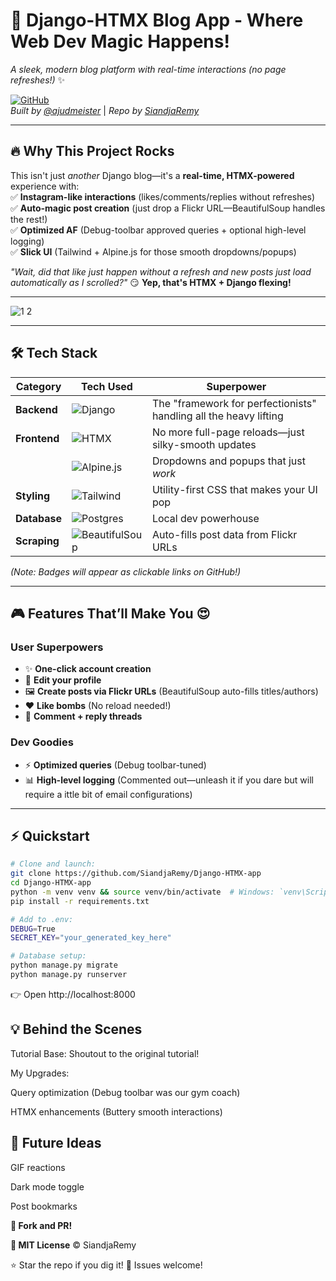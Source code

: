 ﻿# 🚀 Django-HTMX Blog App - Where Web Dev Magic Happens!

_A sleek, modern blog platform with real-time interactions (no page refreshes!)_ ✨

[![GitHub](https://img.shields.io/badge/Repo-Django--HTMX--app-blue?logo=github)](https://github.com/SiandjaRemy/Django-HTMX-app)  
_Built by [@ajudmeister](https://www.instagram.com/ajudmeister/)_ | _Repo by [SiandjaRemy](https://github.com/SiandjaRemy)_

---

## 🔥 **Why This Project Rocks**

This isn't just _another_ Django blog—it's a **real-time, HTMX-powered** experience with:  
✅ **Instagram-like interactions** (likes/comments/replies without refreshes)  
✅ **Auto-magic post creation** (just drop a Flickr URL—BeautifulSoup handles the rest!)  
✅ **Optimized AF** (Debug-toolbar approved queries + optional high-level logging)  
✅ **Slick UI** (Tailwind + Alpine.js for those smooth dropdowns/popups)

_"Wait, did that like just happen without a refresh and new posts just load automatically as I scrolled?"_ 😏 **Yep, that's HTMX + Django flexing!**

---

![1 2](https://github.com/user-attachments/assets/d8b659c0-fc54-4be6-bf66-ba38ea1c8d90)

---

## 🛠️ **Tech Stack**

| Category     | Tech Used                                                                       | Superpower                                                        |
| ------------ | ------------------------------------------------------------------------------- | ----------------------------------------------------------------- |
| **Backend**  | ![Django](https://img.shields.io/badge/-Django-092E20?logo=django)              | The "framework for perfectionists" handling all the heavy lifting |
| **Frontend** | ![HTMX](https://img.shields.io/badge/-HTMX-FF6600)                              | No more full-page reloads—just silky-smooth updates               |
|              | ![Alpine.js](https://img.shields.io/badge/-Alpine.js-8BC0D0)                    | Dropdowns and popups that just _work_                             |
| **Styling**  | ![Tailwind](https://img.shields.io/badge/-Tailwind_CSS-06B6D4?logo=tailwindcss) | Utility-first CSS that makes your UI pop                          |
| **Database** | ![Postgres](https://img.shields.io/badge/-PostgreSQL-4169E1?logo=postgresql)    | Local dev powerhouse                                              |
| **Scraping** | ![BeautifulSoup](https://img.shields.io/badge/-Beautiful_Soup-4.0-blue)         | Auto-fills post data from Flickr URLs                             |

_(Note: Badges will appear as clickable links on GitHub!)_

---

## 🎮 **Features That’ll Make You 😍**

### **User Superpowers**

- ✨ **One-click account creation**
- 📝 **Edit your profile**
- 🖼️ **Create posts via Flickr URLs** (BeautifulSoup auto-fills titles/authors)
- ❤️ **Like bombs** (No reload needed!)
- 💬 **Comment + reply threads**

### **Dev Goodies**

- ⚡ **Optimized queries** (Debug toolbar-tuned)
- 📊 **High-level logging** (Commented out—unleash it if you dare but will require a ittle bit of email configurations)

---

## ⚡ **Quickstart**

```bash
# Clone and launch:
git clone https://github.com/SiandjaRemy/Django-HTMX-app
cd Django-HTMX-app
python -m venv venv && source venv/bin/activate  # Windows: `venv\Scripts\activate`
pip install -r requirements.txt

# Add to .env:
DEBUG=True
SECRET_KEY="your_generated_key_here"

# Database setup:
python manage.py migrate
python manage.py runserver

```

👉 Open http://localhost:8000

## 💡 Behind the Scenes

Tutorial Base: Shoutout to the original tutorial!

My Upgrades:

Query optimization (Debug toolbar was our gym coach)

HTMX enhancements (Buttery smooth interactions)

## 🚧 Future Ideas

GIF reactions

Dark mode toggle

Post bookmarks

**🔨 Fork and PR!**

**📜 MIT License** © SiandjaRemy

⭐ Star the repo if you dig it!
🐞 Issues welcome!
